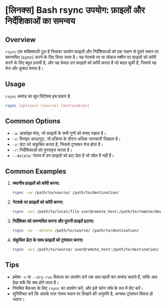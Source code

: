 # [लिनक्स] Bash rsync उपयोग: फ़ाइलों और निर्देशिकाओं का समन्वय

## Overview
`rsync` एक शक्तिशाली टूल है जिसका उपयोग फ़ाइलों और निर्देशिकाओं को एक स्थान से दूसरे स्थान पर समन्वयित (sync) करने के लिए किया जाता है। यह नेटवर्क पर या लोकल मशीन पर फ़ाइलों को कॉपी करने के लिए बहुत प्रभावी है, और यह केवल उन फ़ाइलों को कॉपी करता है जो बदल चुकी हैं, जिससे यह तेज और कुशल बनता है।

## Usage
`rsync` कमांड का मूल सिंटैक्स इस प्रकार है:

```bash
rsync [options] [source] [destination]
```

## Common Options
- `-a`: आर्काइव मोड, जो फ़ाइलों के सभी गुणों को बनाए रखता है।
- `-v`: विस्तृत आउटपुट, जो प्रक्रिया के दौरान अधिक जानकारी दिखाता है।
- `-z`: डेटा को संकुचित करता है, जिससे ट्रांसफर तेज होता है।
- `-r`: निर्देशिकाओं को पुनरावृत्त करता है।
- `--delete`: गंतव्य में उन फ़ाइलों को हटा देता है जो स्रोत में नहीं हैं।

## Common Examples
1. **स्थानीय फ़ाइलों को कॉपी करना:**
   ```bash
   rsync -av /path/to/source/ /path/to/destination/
   ```

2. **नेटवर्क पर फ़ाइलों को कॉपी करना:**
   ```bash
   rsync -avz /path/to/local/file user@remote_host:/path/to/remote/destination/
   ```

3. **निर्देशिका को समन्वयित करना और पुरानी फ़ाइलें हटाना:**
   ```bash
   rsync -av --delete /path/to/source/ /path/to/destination/
   ```

4. **संकुचित डेटा के साथ फ़ाइलों को ट्रांसफर करना:**
   ```bash
   rsync -avz /path/to/source/ user@remote_host:/path/to/destination/
   ```

## Tips
- हमेशा `-n` या `--dry-run` विकल्प का उपयोग करें जब आप पहली बार कमांड चलाते हैं, ताकि आप देख सकें कि क्या होने वाला है।
- नियमित बैकअप के लिए `rsync` का उपयोग करें, और इसे क्रोन जॉब के रूप में सेट करें।
- सुनिश्चित करें कि आपके पास गंतव्य स्थान पर लिखने की अनुमति है, अन्यथा ट्रांसफर विफल हो जाएगा।